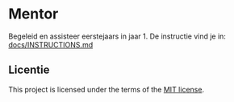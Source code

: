 

# Mentor

Begeleid en assisteer eerstejaars in jaar 1. 
De instructie vind je in: [docs/INSTRUCTIONS.md](https://github.com/fdnd-task/mentor/blob/main/docs/INSTRUCTIONS.md)


## Licentie

This project is licensed under the terms of the [MIT license](./LICENSE).
